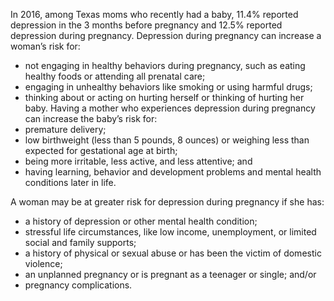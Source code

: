 In 2016, among Texas moms who recently had a baby, 11.4% reported depression in the 3 months before pregnancy and 12.5% reported depression during pregnancy. Depression during pregnancy can increase a woman’s risk for:

* not engaging in healthy behaviors during pregnancy, such as eating healthy foods or attending all prenatal care;
* engaging in unhealthy behaviors like smoking or using harmful drugs;
* thinking about or acting on hurting herself or thinking of hurting her baby.
Having a mother who experiences depression during pregnancy can increase the baby’s risk for:
* premature delivery;
* low birthweight (less than 5 pounds, 8 ounces) or weighing less than expected for gestational age at birth;
* being more irritable, less active, and less attentive; and
* having learning, behavior and development problems and mental health conditions later in life.

A woman may be at greater risk for depression during pregnancy if she has:

* a history of depression or other mental health condition;
* stressful life circumstances, like low income, unemployment, or limited social and family supports;
* a history of physical or sexual abuse or has been the victim of domestic violence;
* an unplanned pregnancy or is pregnant as a teenager or single; and/or
* pregnancy complications.

